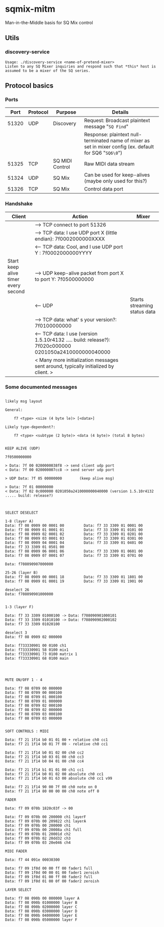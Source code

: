 # sqmix-mitm
Man-in-the-Middle basis for SQ Mix control

## Utils

### discovery-service
```shell
Usage: ./discovery-service <name-of-pretend-mixer>
Listen to any SQ Mixer inquiries and respond such that *this* host is assumed to be a mixer of the SQ series.
```

## Protocol basics

### Ports

| Port  | Protocol | Purpose         | Details                                                                                                  |
|-------|----------|-----------------|----------------------------------------------------------------------------------------------------------|
| 51320 | UDP      | Discovery       | Request: Broadcast plaintext message "`SQ Find`"                                                         |
|       |          |                 | Response: plaintext null-terminated name of mixer as set in mixer config (ex. default for SQ6 "`SQ6\0`") |
| 51325 | TCP      | SQ MIDI Control | Raw MIDI data stream                                                                                     |
| 51324 | UDP      | SQ Mix          | Can be used for keep-alives (maybe only used for this?)                                                  |
| 51326 | TCP      | SQ Mix          | Control data port                                                                                        |

### Handshake

| Client                              | Action                                                                                                 | Mixer                        |
|-------------------------------------|--------------------------------------------------------------------------------------------------------|------------------------------|
|                                     | --> TCP connect to port 51326                                                                          |                              |
|                                     | --> TCP data: I use UDP port X (little endian):  7f0002000000XXXX                                      |                              |
|                                     | <-- TCP data: Cool, and I use UDP port Y : 7f0002000000YYYY                                            |                              |
| Start keep alive timer every second | --> UDP keep-alive packet from port X to port Y: 7f0500000000                                          |                              |
|                                     | <-- UDP                                                                                                | Starts streaming status data |
|                                     | --> TCP data: what' s your version?: 7f0100000000                                                      |                              |
|                                     | <-- TCP data: I use (version 1.5.10r4132 ..... build: release?): 7f020c000000 0201050a2410000000040000 |                              |
|                                     | < Many more initialization messages sent around, typically initialized by client. >                    |                              |


### Some documented messages


```

likely msg layout

General:

    f7 <type> <size (4 byte le)> [<data>]

Likely type-dependent?:

    f7 <type> <subtype (2 byte)> <data (4 byte)> (total 8 bytes)


KEEP ALIVE (UDP)

7f0500000000

> Data: 7f 00 0200000038f8 -> send client udp port
< Data: 7f 00 020000007cc8 -> send server udp port

> UDP Data: 7f 05 00000000        (keep alive msg)

> Data: 7f 01 00000000
< Data: 7f 02 0c000000 0201050a2410000000040000 (version 1.5.10r4132 ..... build: release?)
 


SELECT DESELECT

1-8 (layer A)
Data: f7 08 0909 00 0001 00         Data: f7 33 3309 01 0001 00
Data: f7 08 0909 01 0001 01         Data: f7 33 3309 01 0101 00
Data: f7 08 0909 02 0001 02         Data: f7 33 3309 01 0201 00
Data: f7 08 0909 03 0001 03         Data: f7 33 3309 01 0301 00
Data: f7 08 0909 04 0001 04         Data: f7 33 3309 01 0401 00
Data: f7 33 3309 01 0501 00
Data: f7 08 0909 06 0001 06         Data: f7 33 3309 01 0601 00
Data: f7 08 0909 07 0001 07         Data: f7 33 3309 01 0701 00

Data: f708090907000000

25-26 (layer B)
Data: f7 08 0909 00 0001 18         Data: f7 33 3309 01 1801 00
Data: f7 08 0909 01 0001 19         Data: f7 33 3309 01 1901 00

deselect 26
Data: f708090901000000


1-3 (layer F)

Data: f7 33 3309 01000100 -> Data: f708090901000101
Data: f7 33 3309 01010100 -> Data: f708090902000102
Data: f7 33 3309 01020100

deselect 3
Data: f7 08 0909 02 000000

Data: f733330901 00 0100 ch1
Data: f733330901 58 0100 mix1
Data: f733330901 73 0100 matrix 1
Data: f733330901 68 0100 main




MUTE ON/OFF 1 - 4

Data: f7 08 0709 00 000000
Data: f7 08 0709 00 000100
Data: f7 08 0709 01 000100
Data: f7 08 0709 01 000000
Data: f7 08 0709 02 000100
Data: f7 08 0709 02 000000
Data: f7 08 0709 03 000100
Data: f7 08 0709 03 000000


SOFT CONTROLS : MIDI

Data: f7 21 1f14 b0 01 01 00 + relative ch0 cc1
Data: f7 21 1f14 b0 01 7f 00 - relative ch0 cc1

Data: f7 21 1f14 b0 01 02 00 ch0 cc2
Data: f7 21 1f14 b0 03 01 00 ch0 cc3
Data: f7 21 1f14 b0 04 01 00 ch0 cc4

Data: f7 21 1f14 b1 01 01 00 ch1 cc1
Data: f7 21 1f14 b0 01 02 00 absolute ch0 cc1
Data: f7 21 1f14 b0 01 63 00 absolute ch0 cc1 v99

Data: f7 21 1f14 90 00 7f 00 ch0 note on 0
Data: f7 21 1f14 80 00 00 00 ch0 note off 0

FADER

Data: f7 09 070b 1820c03f -> 00

Data: f7 09 070b 00 200000 ch1 layerF
Data: f7 09 070b 00 209822 ch1 layerA
Data: f7 09 070b 00 200000 ch1
Data: f7 09 070b 00 20008a ch1 full
Data: f7 09 070b 01 20001d ch2
Data: f7 09 070b 02 20dd32 ch3
Data: f7 09 070b 03 20e046 ch4

MIDI FADER

Data: f7 44 091e 00030300

Data: f7 09 1f0d 00 00 ff 00 fader1 full
Data: f7 09 1f0d 00 00 01 00 fader1 zeroish
Data: f7 09 1f0d 01 00 ff 00 fader2 full
Data: f7 09 1f0d 01 00 0f 00 fader2 zeroish

LAYER SELECT

Data: f7 08 090b 00 000000 layer A
Data: f7 08 090b 01000000 layer B
Data: f7 08 090b 02000000 layer C
Data: f7 08 090b 03000000 layer D
Data: f7 08 090b 04000000 layer E
Data: f7 08 090b 05000000 layer F





```